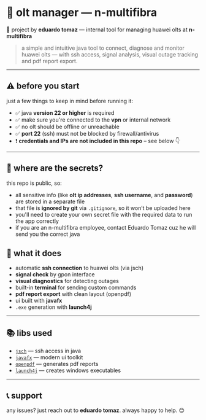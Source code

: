 # 🧠 olt manager — n-multifibra

🔧 project by **eduardo tomaz** — internal tool for managing huawei olts at **n-multifibra**

> a simple and intuitive java tool to connect, diagnose and monitor huawei olts — with ssh access, signal analysis, visual outage tracking and pdf report export.

---

## ⚠️ before you start

just a few things to keep in mind before running it:

- ✅ java **version 22 or higher** is required  
- ✅ make sure you're connected to the **vpn** or internal network  
- ✅ no olt should be offline or unreachable
- ✅ **port 22** (ssh) must not be blocked by firewall/antivirus  
- ❗ **credentials and IPs are not included in this repo** – see below 👇

---

## 🔐 where are the secrets?

this repo is public, so:

- all sensitive info (like **olt ip addresses**, **ssh username**, and **password**)  
  are stored in a separate file  
- that file is **ignored by git** via `.gitignore`, so it won’t be uploaded here  
- you'll need to create your own secret file with the required data to run the app correctly
- if you are an n-multifibra employee, contact Eduardo Tomaz cuz he will send you the correct java


## 🚀 what it does

- automatic **ssh connection** to huawei olts (via jsch)  
- **signal check** by gpon interface  
- **visual diagnostics** for detecting outages  
- built-in **terminal** for sending custom commands  
- **pdf report export** with clean layout (openpdf)  
- ui built with **javafx**  
- `.exe` generation with **launch4j**

---

## 📚 libs used

- [`jsch`](http://www.jcraft.com/jsch/) — ssh access in java  
- [`javafx`](https://openjfx.io/) — modern ui toolkit  
- [`openpdf`](https://github.com/LibrePDF/OpenPDF) — generates pdf reports  
- [`launch4j`](http://launch4j.sourceforge.net/) — creates windows executables  

---

## 📞 support

any issues? just reach out to **eduardo tomaz**. 
always happy to help. 😊

